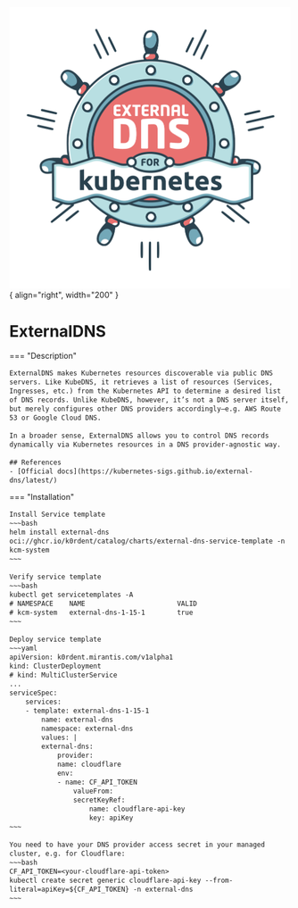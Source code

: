 ![logo](https://github.com/kubernetes-sigs/external-dns/raw/master/docs/img/external-dns.png){ align="right", width="200" }
# ExternalDNS

=== "Description"

    ExternalDNS makes Kubernetes resources discoverable via public DNS servers. Like KubeDNS, it retrieves a list of resources (Services, Ingresses, etc.) from the Kubernetes API to determine a desired list of DNS records. Unlike KubeDNS, however, it’s not a DNS server itself, but merely configures other DNS providers accordingly—e.g. AWS Route 53 or Google Cloud DNS.

    In a broader sense, ExternalDNS allows you to control DNS records dynamically via Kubernetes resources in a DNS provider-agnostic way.

    ## References
    - [Official docs](https://kubernetes-sigs.github.io/external-dns/latest/)

=== "Installation"

    Install Service template
    ~~~bash
    helm install external-dns oci://ghcr.io/k0rdent/catalog/charts/external-dns-service-template -n kcm-system
    ~~~

    Verify service template
    ~~~bash
    kubectl get servicetemplates -A
    # NAMESPACE    NAME                       VALID
    # kcm-system   external-dns-1-15-1        true
    ~~~

    Deploy service template
    ~~~yaml
    apiVersion: k0rdent.mirantis.com/v1alpha1
    kind: ClusterDeployment
    # kind: MultiClusterService
    ...
    serviceSpec:
        services:
        - template: external-dns-1-15-1
            name: external-dns
            namespace: external-dns
            values: |
            external-dns:
                provider:
                name: cloudflare
                env:
                - name: CF_API_TOKEN
                    valueFrom:
                    secretKeyRef:
                        name: cloudflare-api-key
                        key: apiKey
    ~~~

    You need to have your DNS provider access secret in your managed cluster, e.g. for Cloudflare:
    ~~~bash
    CF_API_TOKEN=<your-cloudflare-api-token>
    kubectl create secret generic cloudflare-api-key --from-literal=apiKey=${CF_API_TOKEN} -n external-dns
    ~~~

